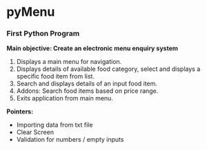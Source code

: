 # pyMenu
### First Python Program

**Main objective: Create an electronic menu enquiry system**

1. Displays a main menu for navigation. 
2. Displays details of available food category, select and displays a specific food item from list.
3. Search and displays details of an input food item.
4. Addons: Search food items based on price range.
5. Exits application from main menu.

**Pointers:**
- Importing data from txt file
- Clear Screen
- Validation for numbers / empty inputs
